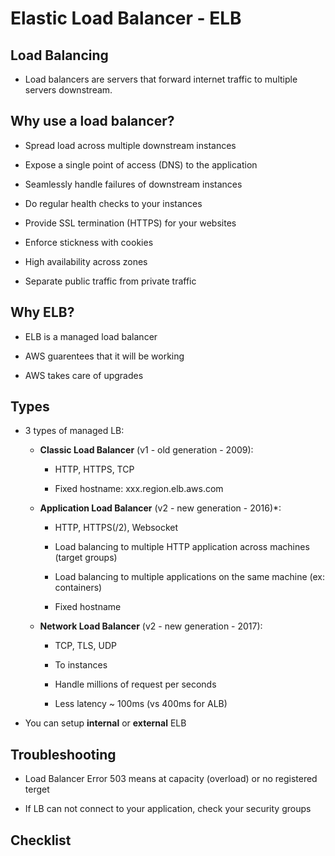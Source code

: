# Elastic Load Balancer - ELB

## Load Balancing

- Load balancers are servers that forward internet traffic to multiple servers downstream.

## Why use a load balancer?

- Spread load across multiple downstream instances

- Expose a single point of access (DNS) to the application

- Seamlessly handle failures of downstream instances

- Do regular health checks to your instances

- Provide SSL termination (HTTPS) for your websites

- Enforce stickness with cookies

- High availability across zones

- Separate public traffic from private traffic

## Why ELB?

- ELB is a managed load balancer

- AWS guarentees that it will be working

- AWS takes care of upgrades


## Types

- 3 types of managed LB:
    - __Classic Load Balancer__ (v1 - old generation - 2009):
        - HTTP, HTTPS, TCP

        - Fixed hostname: xxx.region.elb.aws.com

    - __Application Load Balancer__ (v2 - new generation - 2016)*:
        - HTTP, HTTPS(/2), Websocket

        - Load balancing to multiple HTTP application across machines (target groups)

        - Load balancing to multiple applications on the same machine (ex: containers)

        - Fixed hostname


    - __Network Load Balancer__ (v2 - new generation - 2017):
        - TCP, TLS, UDP

        - To instances

        - Handle millions of request per seconds

        - Less latency ~ 100ms (vs 400ms for ALB)

        

- You can setup __internal__ or __external__ ELB

## Troubleshooting

- Load Balancer Error 503 means at capacity (overload) or no registered terget

- If LB can not connect to your application, check your security groups


## Checklist

